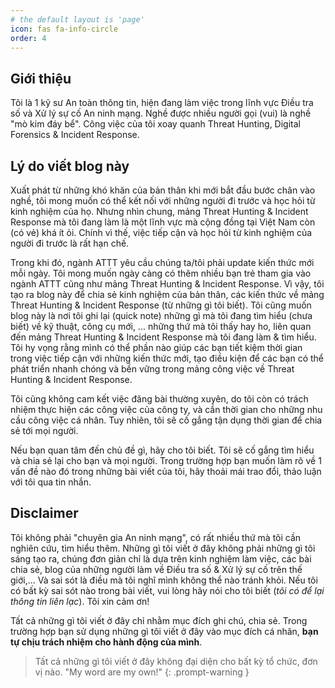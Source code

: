 ```yaml
---
# the default layout is 'page'
icon: fas fa-info-circle
order: 4
---
```


## Giới thiệu

Tôi là 1 kỹ sư An toàn thông tin, hiện đang làm việc trong lĩnh vực Điều tra số và Xử lý sự cố An ninh mạng. Nghề được nhiều người gọi (vui) là nghề "mò kim đáy bể". Công việc của tôi xoay quanh Threat Hunting, Digital Forensics & Incident Response. 

## Lý do viết blog này

Xuất phát từ những khó khăn của bản thân khi mới bắt đầu bước chân vào nghề, tôi mong muốn có thể kết nối với những người đi trước và học hỏi từ kinh nghiệm của họ. Nhưng nhìn chung, mảng Threat Hunting & Incident Response mà tôi đang làm là một lĩnh vực mà cộng đồng tại Việt Nam còn (có vẻ) khá ít ỏi. Chính vì thế, việc tiếp cận và học hỏi từ kinh nghiệm của người đi trước là rất hạn chế.

Trong khi đó, ngành ATTT yêu cầu chúng ta/tôi phải update kiến thức mới mỗi ngày. Tôi mong muốn ngày càng có thêm nhiều bạn trẻ tham gia vào ngành ATTT cũng như mảng Threat Hunting & Incident Response. Vì vậy, tôi tạo ra blog này để chia sẻ kinh nghiệm của bản thân, các kiến thức về mảng Threat Hunting & Incident Response (từ những gì tôi biết). Tôi cũng muốn blog này là nơi tôi ghi lại (quick note) những gì mà tôi đang tìm hiểu (chưa biết) về kỹ thuật, công cụ mới, ... những thứ mà tôi thấy hay ho, liên quan đến mảng Threat Hunting & Incident Response mà tôi đang làm & tìm hiểu. Tôi hy vọng rằng mình có thể phần nào giúp các bạn tiết kiệm thời gian trong việc tiếp cận với những kiến thức mới, tạo điều kiện để các bạn có thể phát triển nhanh chóng và bền vững trong mảng công việc về Threat Hunting & Incident Response.

Tôi cũng không cam kết việc đăng bài thường xuyên, do tôi còn có trách nhiệm thực hiện các công việc của công ty, và cần thời gian cho những nhu cầu công việc cá nhân. Tuy nhiên, tôi sẽ cố gắng tận dụng thời gian để chia sẻ tới mọi người. 

Nếu bạn quan tâm đến chủ đề gì, hãy cho tôi biết. Tôi sẽ cố gắng tìm hiểu và chia sẻ lại cho bạn và mọi người. Trong trường hợp bạn muốn làm rõ về 1 vấn đề nào đó trong những bài viết của tôi, hãy thoải mái trao đổi, thảo luận với tôi qua tin nhắn.

## Disclaimer

Tôi không phải "chuyên gia An ninh mạng", có rất nhiều thứ mà tôi cần nghiên cứu, tìm hiểu thêm. Những gì tôi viết ở đây không phải những gì tôi sáng tạo ra, chúng đơn giản chỉ là dựa trên kinh nghiệm làm việc, các bài chia sẻ, blog của những người làm về Điều tra số & Xử lý sự cố trên thế giới,... Và sai sót là điều mà tôi nghĩ mình không thể nào tránh khỏi. Nếu tôi có bất kỳ sai sót nào trong bài viết, vui lòng hãy nói cho tôi biết (*tôi có để lại thông tin liên lạc*). Tôi xin cảm ơn!

Tất cả những gì tôi viết ở đây chỉ nhằm mục đích ghi chú, chia sẻ. Trong trường hợp bạn sử dụng những gì tôi viết ở đây vào mục đích cá nhân, **bạn tự chịu trách nhiệm cho hành động của mình**.

> Tất cả những gì tôi viết ở đây không đại diện cho bất kỳ tổ chức, đơn vị nào. "My word are my own!"
{: .prompt-warning }
 
 